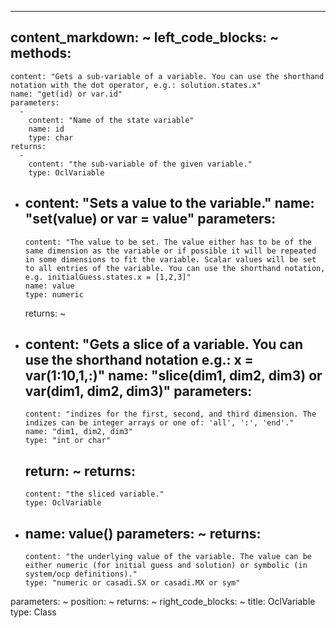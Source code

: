 --- 
content_markdown: ~
left_code_blocks: ~
methods: 
  - 
    content: "Gets a sub-variable of a variable. You can use the shorthand notation with the dot operator, e.g.: solution.states.x"
    name: "get(id) or var.id"
    parameters: 
      - 
        content: "Name of the state variable"
        name: id
        type: char
    returns: 
      - 
        content: "the sub-variable of the given variable."
        type: OclVariable
  - 
    content: "Sets a value to the variable."
    name: "set(value) or var = value"
    parameters: 
      - 
        content: "The value to be set. The value either has to be of the same dimension as the variable or if possible it will be repeated in some dimensions to fit the variable. Scalar values will be set to all entries of the variable. You can use the shorthand notation, e.g. initialGuess.states.x = [1,2,3]"
        name: value
        type: numeric
    returns: ~
  - 
    content: "Gets a slice of a variable. You can use the shorthand notation e.g.: x = var(1:10,1,:)"
    name: "slice(dim1, dim2, dim3) or var(dim1, dim2, dim3)"
    parameters: 
      - 
        content: "indizes for the first, second, and third dimension. The indizes can be integer arrays or one of: 'all', ':', 'end'."
        name: "dim1, dim2, dim3"
        type: "int or char"
    return: ~
    returns: 
      - 
        content: "the sliced variable."
        type: OclVariable
  - 
    name: value()
    parameters: ~
    returns: 
      - 
        content: "the underlying value of the variable. The value can be either numeric (for initial guess and solution) or symbolic (in system/ocp definitions)."
        type: "numeric or casadi.SX or casadi.MX or sym"
parameters: ~
position: ~
returns: ~
right_code_blocks: ~
title: OclVariable
type: Class
